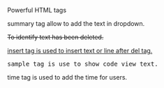 Powerful HTML tags

<summary> summary tag allow to add the text in dropdown.

<del> To identify text has been deleted.

<ins> insert tag is used to insert text or line after del tag.

<samp> sample tag is use to show code view text.

time tag is used to add the time for users.
